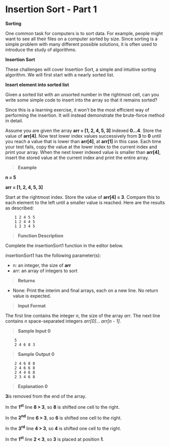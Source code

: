 # Insertion Sort - Part 1

**Sorting**

One common task for computers is to sort data. For example, people might want to see all their files on a computer sorted by size. Since sorting is a simple problem with many different possible solutions, it is often used to introduce the study of algorithms.

**Insertion Sort**

These challenges will cover Insertion Sort, a simple and intuitive sorting algorithm. We will first start with a nearly sorted list.

**Insert element into sorted list**

Given a sorted list with an unsorted number  in the rightmost cell, 
can you write some simple code to insert  into the array so that it remains sorted?

Since this is a learning exercise, it won't be the most efficient way of 
performing the insertion. It will instead demonstrate the brute-force method in detail.

Assume you are given the array **arr = [1, 2, 4, 5, 3]** indexed **0...4**. Store the value of **arr[4]**. 
Now test lower index values successively from **3** to **0** until you reach a 
value that is lower than **arr[4]**, at **arr[1]** in this case. Each time your test fails, 
copy the value at the lower index to the current index and print your array. 
When the next lower indexed value is smaller than **arr[4]**, insert the stored value 
at the current index and print the entire array.
>**Example**

**n = 5**

**arr = [1, 2, 4, 5, 3]**

Start at the rightmost index. Store the value of **arr[4] = 3**. 
Compare this to each element to the left until a smaller value is reached. Here are the results as described:

```
    1 2 4 5 5
    1 2 4 4 5
    1 2 3 4 5
```

>**Function Description**

Complete the insertionSort1 function in the editor below.

insertionSort1 has the following parameter(s):

- n: an integer, the size of **arr**
- arr: an array of integers to sort

>**Returns**

- None: Print the interim and final arrays, each on a new line. No return value is expected.

>**Input Format**

The first line contains the integer *n*, the size of the array *arr*.
The next line contains *n* space-separated integers *arr[0]... arr[n - 1]*.



> **Sample Input 0**
```
    5
    2 4 6 8 3
```

> **Sample Output 0**
```
    2 4 6 8 8 
    2 4 6 6 8 
    2 4 4 6 8 
    2 3 4 6 8 
```
> **Explanation 0**

**3**is removed from the end of the array.

In the **1<sup>st</sup>** line **8 > 3**, so **8** is shifted one cell to the right.

In the **2<sup>nd</sup>** line **6 > 3**, so **6** is shifted one cell to the right.

In the **3<sup>rd</sup>** line **4 > 3**, so **4** is shifted one cell to the right.

In the **1<sup>st</sup>** line **2 < 3**, so **3** is placed at position **1**.